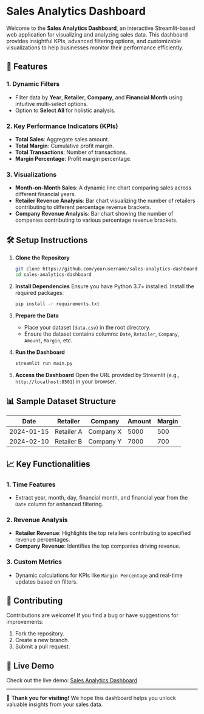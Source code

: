 # Sales Analytics Dashboard

Welcome to the **Sales Analytics Dashboard**, an interactive Streamlit-based web application for visualizing and analyzing sales data. This dashboard provides insightful KPIs, advanced filtering options, and customizable visualizations to help businesses monitor their performance efficiently.

## 🌟 Features

### 1. **Dynamic Filters**
- Filter data by **Year**, **Retailer**, **Company**, and **Financial Month** using intuitive multi-select options.
- Option to **Select All** for holistic analysis.

### 2. **Key Performance Indicators (KPIs)**
- **Total Sales**: Aggregate sales amount.
- **Total Margin**: Cumulative profit margin.
- **Total Transactions**: Number of transactions.
- **Margin Percentage**: Profit margin percentage.

### 3. **Visualizations**
- **Month-on-Month Sales**: A dynamic line chart comparing sales across different financial years.
- **Retailer Revenue Analysis**: Bar chart visualizing the number of retailers contributing to different percentage revenue brackets.
- **Company Revenue Analysis**: Bar chart showing the number of companies contributing to various percentage revenue brackets.

## 🛠️ Setup Instructions

1. **Clone the Repository**
   ```bash
   git clone https://github.com/yourusername/sales-analytics-dashboard.git
   cd sales-analytics-dashboard
   ```

2. **Install Dependencies**
   Ensure you have Python 3.7+ installed. Install the required packages:
   ```bash
   pip install -r requirements.txt
   ```

3. **Prepare the Data**
   - Place your dataset (`data.csv`) in the root directory.
   - Ensure the dataset contains columns: `Date`, `Retailer`, `Company`, `Amount`, `Margin`, etc.

4. **Run the Dashboard**
   ```bash
   streamlit run main.py
   ```

5. **Access the Dashboard**
   Open the URL provided by Streamlit (e.g., `http://localhost:8501`) in your browser.

## 📊 Sample Dataset Structure
| Date       | Retailer     | Company     | Amount | Margin |  
|------------|--------------|-------------|--------|--------|  
| 2024-01-15 | Retailer A   | Company X   | 5000   | 500    |  
| 2024-02-10 | Retailer B   | Company Y   | 7000   | 700    |  

## 📈 Key Functionalities

### 1. **Time Features**
- Extract year, month, day, financial month, and financial year from the `Date` column for enhanced filtering.

### 2. **Revenue Analysis**
- **Retailer Revenue**: Highlights the top retailers contributing to specified revenue percentages.
- **Company Revenue**: Identifies the top companies driving revenue.

### 3. **Custom Metrics**
- Dynamic calculations for KPIs like `Margin Percentage` and real-time updates based on filters.

## 🤝 Contributing
Contributions are welcome! If you find a bug or have suggestions for improvements:
1. Fork the repository.
2. Create a new branch.
3. Submit a pull request.

## 🚀 Live Demo
Check out the live demo: [Sales Analytics Dashboard](https://sales--analysis--dashboard.streamlit.app/)

---

🎉 **Thank you for visiting!** We hope this dashboard helps you unlock valuable insights from your sales data.
